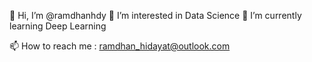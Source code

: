 👋 Hi, I’m @ramdhanhdy
 👀 I’m interested in Data Science 
 🌱 I’m currently learning Deep Learning

📫 How to reach me : ramdhan_hidayat@outlook.com

<!---
ramdhanhdy/ramdhanhdy is a ✨ special ✨ repository because its `README.md` (this file) appears on your GitHub profile.
You can click the Preview link to take a look at your changes.
--->
